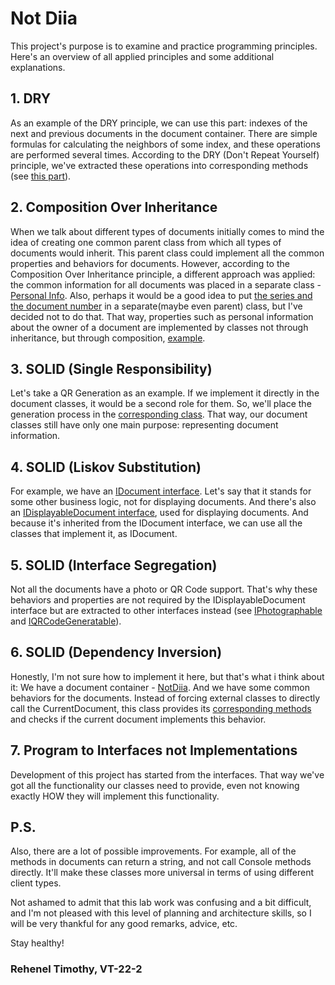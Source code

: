 ﻿# Not Diia
This project's purpose is to examine and practice programming principles.
Here's an overview of all applied principles and some additional explanations.

## 1. DRY
As an example of the DRY principle, we can use this part: indexes of the next and previous documents in the document container.
There are simple formulas for calculating the neighbors of some index, and these operations are performed several times.
According to the DRY (Don't Repeat Yourself) principle, we've extracted these operations into corresponding methods
(see [this part](./NotDiia.cs#L13-L14)).

## 2. Composition Over Inheritance
When we talk about different types of documents initially comes to mind the idea of creating one common parent class
from which all types of documents would inherit.
This parent class could implement all the common properties and behaviors for documents. However, according to the
Composition Over Inheritance principle, a different approach was applied:
the common information for all documents was placed in a separate class - [Personal Info](./PersonalInfo.cs).
Also, perhaps it would be a good idea to put [the series and the document number](./IDocument.cs) in a separate(maybe even parent) class,
but I've decided not to do that. That way, properties such as personal information about the owner of a document
are implemented by classes not through inheritance, but through composition, [example](./Passport.cs#L5).

## 3. SOLID (Single Responsibility)
Let's take a QR Generation as an example. If we implement it directly in the document classes, it would be a second role
for them. So, we'll place the generation process in the [corresponding class](./QRCodeGenerator.cs).
That way, our document classes still have only one main purpose: representing document information.

## 4. SOLID (Liskov Substitution)
For example, we have an [IDocument interface](./IDocument.cs). Let's say that it stands for some other business logic, not for displaying documents.
And there's also an [IDisplayableDocument interface](./IDisplayableDocument.cs), used for displaying documents.
And because it's inherited from the IDocument interface, we can use all the classes that implement it, as IDocument.

## 5. SOLID (Interface Segregation)
Not all the documents have a photo or QR Code support. That's why these behaviors and properties are not required by the IDisplayableDocument interface
but are extracted to other interfaces instead (see [IPhotographable](IPhotographable.cs) and [IQRCodeGeneratable](./IQRСodeGeneratable.cs)).

## 6. SOLID (Dependency Inversion)
Honestly, I'm not sure how to implement it here, but that's what i think about it:
We have a document container - [NotDiia](./NotDiia.cs). And we have some common behaviors for the documents.
Instead of forcing external classes to directly call the CurrentDocument, this class provides its [corresponding methods](./NotDiia.cs#L69-L73)
and checks if the current document implements this behavior.

## 7. Program to Interfaces not Implementations
Development of this project has started from the interfaces. That way we've got all the functionality our classes need to provide,
even not knowing exactly HOW they will implement this functionality.

## P.S.
Also, there are a lot of possible improvements. For example, all of the methods in documents can return a string,
and not call Console methods directly. It'll make these classes more universal in terms of using different client types.

Not ashamed to admit that this lab work was confusing and a bit difficult, and I'm not pleased with this level of planning
and architecture skills, so I will be very thankful for any good remarks, advice, etc.

Stay healthy!

### Rehenel Timothy, VT-22-2